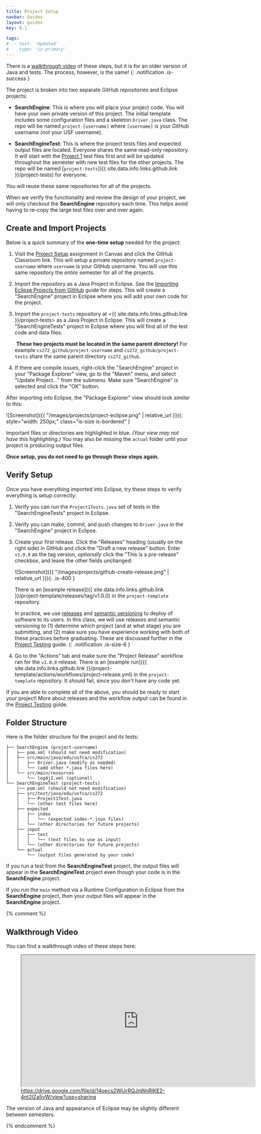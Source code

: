 ```yaml
---
title: Project Setup
navbar: Guides
layout: guides
key: 0.1

tags:
#  - text: 'Updated'
#    type: 'is-primary'
---
```


<i class="fas fa-video"></i>
There is a [walkthrough video](https://drive.google.com/file/d/14oecs2WIJrRQJnWnRlKE2-4nt2lZa5vW/view?usp=sharing) of these steps, but it is for an older version of Java and tests. The process, however, is the same! 
{: .notification .is-success }

The project is broken into two separate GitHub repositories and Eclipse projects:

  - **SearchEngine**: This is where you will place your project code. You will have your own private version of this project. The initial template includes some configuration files and a skeleton `Driver.java` class. The repo will be named `project-[username]` where `[username]` is your GitHub username (not your USF username).

  - **SearchEngineTest**: This is where the project tests files and expected output files are located. Everyone shares the same read-only repository. It will start with the [Project 1](project-1.html) test files first and will be updated throughout the semester with new test files for the other projects. The repo will be named [`project-tests`]({{ site.data.info.links.github.link }}/project-tests) for everyone.

You will reuse these same repositories for all of the projects.

When we verify the functionality and review the design of your project, we will only checkout the **SearchEngine** repository each time. This helps avoid having to re-copy the large test files over and over again.

## Create and Import Projects

Below is a quick summary of the **one-time setup** needed for the project:

  1. Visit the [Project Setup](https://usfca.instructure.com/courses/1608197/assignments/7223919) assignment in Canvas and click the GitHub Classroom link. This will setup a private repository named `project-username` where `username` is your GitHub username. You will use this same repository the *entire* semester for all of the projects.

  1. Import the repository as a Java Project in Eclipse. See the [Importing Eclipse Projects from GitHub](/guides/eclipse/importing-eclipse-projects-from-github.html) guide for steps. This will create a "SearchEngine" project in Eclipse where you will add your own code for the project.

  1. Import the `project-tests` repository at <{{ site.data.info.links.github.link }}/project-tests> as a Java Project in Eclipse. This will create a "SearchEngineTests" project in Eclipse where you will find all of the test code and data files.

      <i class="fas fa-exclaimation-triangle"></i>&nbsp;**These two projects must be located in the same parent directory!** For example `cs272_github/project-username` and `cs272_github/project-tests` share the same parent directory `cs272_github`.

  1. If there are compile issues, right-click the "SearchEngine" project in your "Package Explorer" view, go to the "Maven" menu, and select "Update Project..." from the submenu. Make sure "SearchEngine" is selected and click the "OK" button.

After importing into Eclipse, the "Package Explorer" view should look *similar* to this:

![Screenshot]({{ "/images/projects/project-eclipse.png" | relative_url }}){: style="width: 250px;" class="is-size is-bordered" }

Important files or directories are highlighted in blue. *(Your view may not have this highlighting.)* You may also be missing the `actual` folder until your project is producing output files.

**Once setup, you do not need to go through these steps again.**

## Verify Setup

Once you have everything imported into Eclipse, try these steps to verify everything is setup correctly:

  1. Verify you can run the `Project1Tests.java` set of tests in the "SearchEngineTests" project in Eclipse.

  1. Verify you can make, commit, and push changes to `Driver.java` in the "SearchEngine" project in Eclipse.

  1. Create your first release. Click the "Releases" heading (usually on the right side) in GitHub and click the "Draft a new release" button. Enter `v1.0.0` as the tag version, *optionally* click the "This is a pre-release" checkbox, and leave the other fields unchanged:

      ![Screenshot]({{ "/images/projects/github-create-release.png" | relative_url }}){: .is-400 }

      There is an [example release]({{ site.data.info.links.github.link }}/project-template/releases/tag/v1.0.0) in the `project-template` repository.

      <i class="fas fa-info-circle"></i>
      In practice, we use [releases](https://docs.github.com/en/repositories/releasing-projects-on-github/about-releases) and [semantic versioning](https://semver.org/) to deploy of software to its users. In this class, we will use releases and semantic versioning to (1) determine which project (and at what stage) you are submitting, and (2) make sure you have experience working with both of these practices before graduating. These are discussed further in the [Project Testing](testing.html) guide.
      {: .notification .is-size-6 } 

  1. Go to the "Actions" tab and make sure the "Project Release" workflow ran for the `v1.0.0` release. There is an [example run]({{ site.data.info.links.github.link }}/project-template/actions/workflows/project-release.yml) in the `project-template` repository. It *should* fail, since you don't have any code yet.

If you are able to complete all of the above, you should be ready to start your project! More about releases and the workflow output can be found in the [Project Testing](testing.html) guide.

## Folder Structure

Here is the folder structure for the project and its tests:

```
├── SearchEngine (project-username)
│   ├── pom.xml (should not need modification)
│   ├── src/main/java/edu/usfca/cs272
│   │   ├── Driver.java (modify as needed)
│   │   └── (add other *.java files here)
│   └── src/main/resources
│       └── log4j2.xml (optional)
└── SearchEngineTest (project-tests)
    |── pom.xml (should not need modification)
    ├── src/test/java/edu/usfca/cs272
    │   ├── Project1Test.java
    │   └── (other test files here)
    ├── expected
    │   ├── index
    │   │   └── (expected index-*.json files)
    │   └── (other directories for future projects)
    ├── input
    │   ├── text
    │   │   └── (text files to use as input)
    │   └── (other directories for future projects)
    └── actual
        └── (output files generated by your code)
```

If you run a test from the **SearchEngineTest** project, the output files will appear in the **SearchEngineTest** project even though your code is in the **SearchEngine** project.

If you run the `main` method via a Runtime Configuration in Eclipse from the **SearchEngine** project, then your output files will appear in the **SearchEngine** project.

{% comment %}

## Walkthrough Video

You can find a walkthrough video of these steps here:

<figure>
<p>
  <iframe src="https://drive.google.com/file/d/14oecs2WIJrRQJnWnRlKE2-4nt2lZa5vW/preview" width="640" height="360" allow="autoplay" class="is-bordered"></iframe>
  <br/>
  <caption><a href="https://drive.google.com/file/d/14oecs2WIJrRQJnWnRlKE2-4nt2lZa5vW/view?usp=sharing">https://drive.google.com/file/d/14oecs2WIJrRQJnWnRlKE2-4nt2lZa5vW/view?usp=sharing</a></caption>
</p>
</figure>

The version of Java and appearance of Eclipse may be slightly different between semesters.





{% endcomment %}